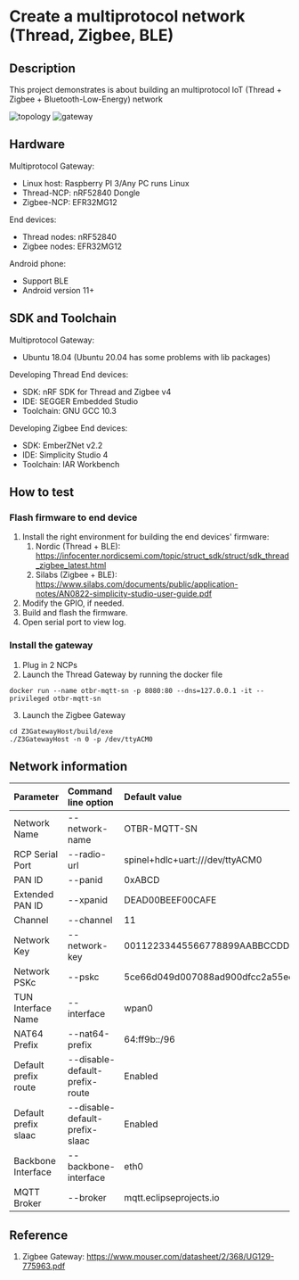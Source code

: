 # Create a multiprotocol network (Thread, Zigbee, BLE)
## Description
This project demonstrates is about building an multiprotocol IoT (Thread + Zigbee + Bluetooth-Low-Energy) network

![topology](https://github.com/thong-phn/multiprotocol_thesis/blob/main/images/topology.png)
![gateway](https://github.com/thong-phn/multiprotocol_thesis/blob/main/images/gateway.png)

## Hardware 
Multiprotocol Gateway:
- Linux host: Raspberry PI 3/Any PC runs Linux
- Thread-NCP: nRF52840 Dongle
- Zigbee-NCP: EFR32MG12

End devices:
- Thread nodes: nRF52840
- Zigbee nodes: EFR32MG12

Android phone:
- Support BLE
- Android version 11+

## SDK and Toolchain
Multiprotocol Gateway:
- Ubuntu 18.04 (Ubuntu 20.04 has some problems with lib packages)

Developing Thread End devices: 
- SDK: nRF SDK for Thread and Zigbee v4
- IDE: SEGGER Embedded Studio
- Toolchain: GNU GCC 10.3

Developing Zigbee End devices:
- SDK: EmberZNet v2.2
- IDE: Simplicity Studio 4
- Toolchain: IAR Workbench 

## How to test
### Flash firmware to end device
1. Install the right environment for building the end devices' firmware:
    1. Nordic (Thread + BLE): https://infocenter.nordicsemi.com/topic/struct_sdk/struct/sdk_thread_zigbee_latest.html
    2. Silabs (Zigbee + BLE): https://www.silabs.com/documents/public/application-notes/AN0822-simplicity-studio-user-guide.pdf
2. Modify the GPIO, if needed.
3. Build and flash the firmware.
4. Open serial port to view log.

### Install the gateway
1. Plug in 2 NCPs
2. Launch the Thread Gateway by running the docker file
```
docker run --name otbr-mqtt-sn -p 8080:80 --dns=127.0.0.1 -it --privileged otbr-mqtt-sn
```
3. Launch the Zigbee Gateway 
```
cd Z3GatewayHost/build/exe
./Z3GatewayHost -n 0 -p /dev/ttyACM0
```
## Network information

| Parameter            | Command line option             | Default value                    | 
|----------------------|:--------------------------------|:---------------------------------|
| Network Name         |  --network-name                 | OTBR-MQTT-SN                     |
| RCP Serial Port      |  --radio-url                    | spinel+hdlc+uart:///dev/ttyACM0  |
| PAN ID               |  --panid                        | 0xABCD                           |
| Extended PAN ID      |  --xpanid                       | DEAD00BEEF00CAFE                 |
| Channel              |  --channel                      | 11                               |
| Network Key          |  --network-key                  | 00112233445566778899AABBCCDDEEFF |
| Network PSKc         |  --pskc                         | 5ce66d049d007088ad900dfcc2a55ee3 |
| TUN Interface Name   |  --interface                    | wpan0                            |
| NAT64 Prefix         |  --nat64-prefix                 | 64:ff9b::/96                     |
| Default prefix route |  --disable-default-prefix-route | Enabled                          |
| Default prefix slaac |  --disable-default-prefix-slaac | Enabled                          |
| Backbone Interface   |  --backbone-interface           | eth0                             |
| MQTT Broker          |  --broker                       | mqtt.eclipseprojects.io          |

## Reference
1. Zigbee Gateway: https://www.mouser.com/datasheet/2/368/UG129-775963.pdf


